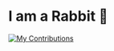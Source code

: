 # I am a Rabbit 🐰

[![My Contributions](https://github-contributions-curve-fetcher.ttzztztz.vercel.app/api/image/1/ttzztztz)](https://github.com/ttzztztz/github-contributions-curve)
